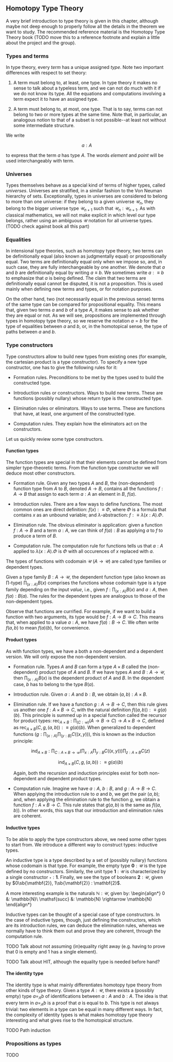 ## Homotopy Type Theory

A very brief introduction to type theory is given in this chapter, although maybe not deep enough to properly follow all the details in the theorem we want to study. The recommended reference material is the Homotopy Type Theory book (TODO move this to a reference footnote and explain a little about the project and the group).


### Types and terms

In type theory, every *term* has a unique assigned *type*. Note two important differences with respect to set theory:

1. A term must belong to, at least, one type. In type theory it makes no sense to talk about a typeless term, and we can not do much with it if we do not know its type. All the equations and computations involving a term expect it to have an assigned type.

2. A term must belong to, at most, one type. That is to say, terms can not belong to two or more types at the same time. Note that, in particular, an analogous notion to that of a subset is not possible--at least not without some intermediate structure.

We write

$$
a : A
$$

to express that the term $a$ has type $A$. The words *element* and *point* will be used interchangeably with term.


### Universes

Types themselves behave as a special kind of terms of higher types, called *universes*. Universes are stratified, in a similar fashion to the Von Neuman hierarchy of sets. Exceptionally, types in universes are considered to belong to more than one universe: if they belong to a given universe $\mathcal{U}_n$, they belong to the bigger universe type $\mathcal{U}_{n+1}$ such that $\mathcal{U}_n : \mathcal{U}_{n+1}$. As with classical mathematics, we will not make explicit in which level our type belongs, rather using an ambiguous $\mathcal{U}$ notation for all universe types.
(TODO check against book all this part)


### Equalities

In intensional type theories, such as homotopy type theory, two terms can be definitionally equal (also known as judgmentally equal) or propositionally equal. Two terms are definitionally equal only when we impose so, and, in such case, they are fully interchangeable by one another. We denote that $a$ and $b$ are definitionally equal by writing $a \equiv b$. We sometimes write $a :\equiv b$ to emphasize that $a$ is being defined. The claim that two terms are definitionally equal cannot be disputed, it is not a proposition. This is used mainly when defining new terms and types, or for notation purposes.

On the other hand, two (not necessarily equal in the previous sense) terms of the same type can be compared for propositional equality. This means that, given two terms $a$ and $b$ of a type $A$, it makes sense to ask whether they are equal or not. As we will see, propositions are implemented through types in homotopy type theory, so we reserve the notation $a = b$ for the type of equalities between $a$ and $b$, or, in the homotopical sense, the type of paths between $a$ and $b$.


### Type constructors

Type constructors allow to build new types from existing ones (for example, the cartesian product is a type constructor). To specify a new type constructor, one has to give the following rules for it:

- Formation rules. Preconditions to be met by the types used to build the constructed type.

- Introduction rules or constructors. Ways to build new terms. These are functions (possibly nullary) whose return type is the constructed type.

- Elimination rules or eliminators. Ways to use terms. These are functions that have, at least, one argument of the constructed type.

- Computation rules. They explain how the eliminators act on the constructors.

Let us quickly review some type constructors.


#### Function types

The function types are special in that their elements cannot be defined from simpler type-theoretic terms. From the function type constructor we will deduce most other constructors.

- Formation rule. Given any two types $A$ and $B$, the (non-dependent) function type from $A$ to $B$, denoted $A \rightarrow B$, contains all the functions $f : A \rightarrow B$ that assign to each term $a : A$ an element in $B$, $f(a)$.

- Introduction rules. There are a few ways to define functions. The most common ones are direct definition: $f(x) :\equiv \Phi$, where $\Phi$ is a formula that contains $x$ as an unbound variable; and $\lambda$-abstraction: $f :\equiv \lambda (x : A).\Phi$.

- Elimination rule. The obvious eliminator is application: given a function $f : A \rightarrow B$ and a term $a : A$, we can think of $f(a) : B$ as applying $a$ to $f$ to produce a term of $B$.

- Computation rule. The computation rule for functions tells us that $a : A$ applied to $\lambda(x : A).\Phi$ is $\Phi$ with all occurences of $x$ replaced with $a$.

The types of functions with codomain $\mathcal{U}$ ($A \rightarrow \mathcal{U}$) are called type families or dependent types.

Given a type family $B : A \rightarrow \mathcal{U}$, the dependent function type (also known as $\prod$-type) $\prod_{(x : A)}B(x)$ comprises the functions whose codomain type is a type family depending on the input *value*, i.e., given $f:\prod_{(x : A)}B(x)$ and $a:A$, then $f(a) : B(a)$. The rules for the dependent types are analogous to those of the non-dependent types.

Observe that functions are currified. For example, if we want to build a function with two arguments, its type would be $f : A \rightarrow B \rightarrow C$. This means that, when applied to a value $a : A$, we have $f(a) : B \rightarrow C$. We often write $f(a,b)$ to mean $f(a)(b)$, for convenience.


#### Product types

As with function types, we have a both a non-dependent and a dependent version. We will only expose the non-dependent version.

- Formation rule. Types $A$ and $B$ can form a type $A \times B$ called the (non-dependent) product type of $A$ and $B$. If we have types $A$ and $B : A \rightarrow \mathcal{U}$, then $\prod_{(x : A)}B(x)$ is the dependent product of $A$ and $B$. In the dependent case, $b$ has to belong to the type $B(a)$.

- Introduction rule. Given $a : A$ and $b : B$, we obtain $(a,b) : A \times B$.

- Elimination rule. If we have a function $g : A \rightarrow B \rightarrow C$, then this rule gives us another one $f : A \times B \rightarrow C$, with the natural definition $f((a,b)) :\equiv g(a)(b)$. This principle is summed up in a special function called the recursor for product types: $\mathsf{rec}_{A \times B} : \prod_{(C : \mathcal{U})} (A \rightarrow B \rightarrow C) \rightarrow A \times B \rightarrow C$, defined as $\mathsf{rec}_{A \times B}(C,g,(a,b)) :\equiv g(a)(b)$. When generalized to dependent functions ($g : \prod_{(x : A)}\prod_{(y : B)}C((x,y))$), this is known as the induction principle:

   $$\mathsf{ind}_{A \times B} : \prod_{C : A \times B \rightarrow \mathcal{U}} \left(\prod_{x : A}\prod_{y : B}C((x,y))\right) \prod_{z : A \times B} C(z)$$

    $$\mathsf{ind}_{A \times B}(C,g,(a,b)) :\equiv g(a)(b)$$

    Again, both the recursion and induction principles exist for both non-dependent and dependent product types.

- Computation rule. Imagine we have $a : A$, $b : B$, and $g : A \rightarrow B \rightarrow C$. When applying the introduction rule to $a$ and $b$, we get the pair $(a,b)$; and, when applying the elimination rule to the function $g$, we obtain a function $f : A \times B \rightarrow C$. This rule states that $g(a,b)$ is the same as $f((a,b))$. In other words, this says that our introduction and elimination rules are coherent.


#### Inductive types

To be able to apply the type constructors above, we need some other types to start from. We introduce a different way to construct types: inductive types.

An inductive type is a type described by a set of (possibly nullary) functions whose codomain is that type. For example, the empty type $\mathbf{0} : \mathcal{U}$ is the type defined by no constructors. Similarly, the unit type $\mathbf{1} : \mathcal{U}$ is characterized by a single constructor $\star : \mathbf{1}$. Finally, we see the type of booleans $\mathbf{2} : \mathcal{U}$, given by $0\sb{\mathbf{2}}, 1\sb{\mathbf{2}} : \mathbf{2}$.

A more interesting example is the naturals $\mathbb{N} : \mathcal{U}$, given by:
\begin{align*}
0 &: \mathbb{N}\\
\mathsf{succ} &: \mathbb{N} \rightarrow \mathbb{N}
\end{align*}

Inductive types can be thought of a special case of type constructors. In the case of inductive types, though, just defining the constructors, which are its introduction rules, we can deduce the elimination rules, whereas we normally have to think them out and prove they are coherent, through the computation rule.

TODO Talk about not assuming (in)equality right away (e.g. having to prove that 0 is empty and 1 has a single element).

TODO Talk about HIT, although the equality type is needed before hand?


#### The identity type

The identity type is what mainly differentiates homotopy type theory from other kinds of type theory. Given a type $A : \mathcal{U}$, there exists a (possibly empty) type $a =_A b$ of identifications between $a : A$ and $b : A$. The idea is that every term in $a =_A b$ is a proof that $a$ is equal to $b$. This type is not always trivial: two elements in a type can be equal in many different ways. In fact, the complexity of identity types is what makes homotopy type theory interesting and what gives rise to the homotopical structure.

TODO Path induction


### Propositions as types

TODO
